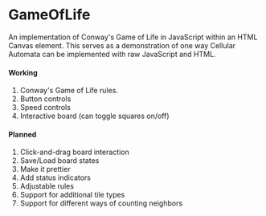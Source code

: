 # GameOfLife

An implementation of Conway's Game of Life in JavaScript within an HTML Canvas element. This serves as a demonstration of one way Cellular Automata can be implemented with raw JavaScript and HTML.

#### Working

1. Conway's Game of Life rules.
2. Button controls
3. Speed controls
4. Interactive board (can toggle squares on/off)

#### Planned

1. Click-and-drag board interaction
2. Save/Load board states
3. Make it prettier
4. Add status indicators
5. Adjustable rules
6. Support for additional tile types
7. Support for different ways of counting neighbors